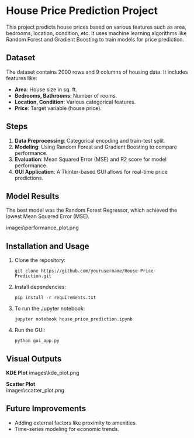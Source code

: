 # House Price Prediction Project

This project predicts house prices based on various features such as area, bedrooms, location, condition, etc. It uses machine learning algorithms like Random Forest and Gradient Boosting to train models for price prediction.

## Dataset

The dataset contains 2000 rows and 9 columns of housing data. It includes features like:
- **Area**: House size in sq. ft.
- **Bedrooms, Bathrooms**: Number of rooms.
- **Location, Condition**: Various categorical features.
- **Price**: Target variable (house price).

## Steps

1. **Data Preprocessing**: Categorical encoding and train-test split.
2. **Modeling**: Using Random Forest and Gradient Boosting to compare performance.
3. **Evaluation**: Mean Squared Error (MSE) and R2 score for model performance.
4. **GUI Application**: A Tkinter-based GUI allows for real-time price predictions.

## Model Results

The best model was the Random Forest Regressor, which achieved the lowest Mean Squared Error (MSE).

 images\performance_plot.png

## Installation and Usage

1. Clone the repository:

    ```
    git clone https://github.com/yourusername/House-Price-Prediction.git
    ```

2. Install dependencies:

    ```
    pip install -r requirements.txt
    ```

3. To run the Jupyter notebook:

    ```
    jupyter notebook house_price_prediction.ipynb
    ```

4. Run the GUI:

    ```
    python gui_app.py
    ```

## Visual Outputs



**KDE Plot**
images\kde_plot.png

**Scatter Plot**  
images\scatter_plot.png

## Future Improvements

- Adding external factors like proximity to amenities.
- Time-series modeling for economic trends.

